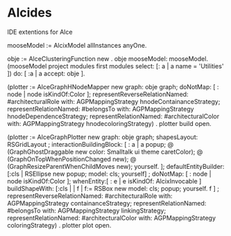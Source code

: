 # Alcides
IDE extentions for Alce


mooseModel := AlcixModel  allInstances anyOne.

obje := AlceClusteringFunction new .
obje mooseModel: mooseModel. 
(mooseModel project modules first modules select: [: a | a name = 'Utilities' ]) do: [ :a |  a accept: obje ].

	
(plotter := AlceGraphHNodeMapper new
	graph: obje graph;
	doNotMap: [  : node | node isKindOf:Color ];
	representReverseRelationNamed: #architecturalRole with: AGPMappingStrategy hnodeContainanceStrategy; 
	representRelationNamed: #belongsTo with: AGPMappingStrategy hnodeDependenceStrategy;
	representRelationNamed: #architecturalColor with: AGPMappingStrategy hnodecoloringStrategy) .
	plotter build open.
	
	
(plotter := AlceGraphPlotter new
	graph: obje graph;
	shapesLayout: RSGridLayout ;
	interactionBuildingBlock:  [  : a | a popup;
		@ (GraphGhostDraggable new 
			color: Smalltalk ui theme caretColor);
		@ (GraphOnTopWhenPositionChanged new);
		@ (GraphResizeParentWhenChildMoves new);
		yourself. ];
	defaultEntityBuilder: [:cls | RSEllipse new  popup; model: cls; yourself] ;
	doNotMap: [  : node | node isKindOf:Color ];
	whenEntity:[ : e | e isKindOf: AlcixInvocable ] buildShapeWith: [:cls | | f  | f:=  RSBox new model: cls; popup; yourself.  f ] ;
	representReverseRelationNamed: #architecturalRole with: AGPMappingStrategy containanceStrategy; 
	representRelationNamed: #belongsTo with: AGPMappingStrategy linkingStrategy;
	representRelationNamed: #architecturalColor with: AGPMappingStrategy coloringStrategy) .
	plotter plot open.
